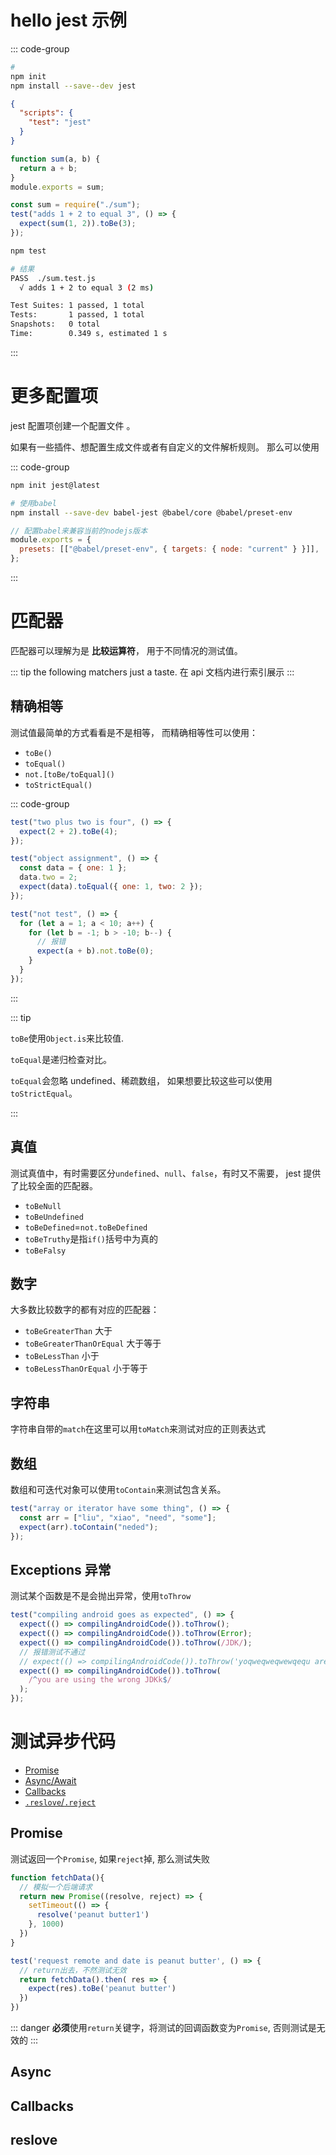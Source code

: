 # hello jest 示例

::: code-group

```bash [npm]
#
npm init
npm install --save--dev jest
```

```json [package.json]
{
  "scripts": {
    "test": "jest"
  }
}
```

```js [sum.js]
function sum(a, b) {
  return a + b;
}
module.exports = sum;
```

```js [sum.test.js]
const sum = require("./sum");
test("adds 1 + 2 to equal 3", () => {
  expect(sum(1, 2)).toBe(3);
});
```

```bash [cmd]
npm test

# 结果
PASS  ./sum.test.js
  √ adds 1 + 2 to equal 3 (2 ms)

Test Suites: 1 passed, 1 total
Tests:       1 passed, 1 total
Snapshots:   0 total
Time:        0.349 s, estimated 1 s
```

:::

# 更多配置项

jest 配置项创建一个配置文件 。

如果有一些插件、想配置生成文件或者有自定义的文件解析规则。 那么可以使用

::: code-group

```bash [npm]
npm init jest@latest

# 使用babel
npm install --save-dev babel-jest @babel/core @babel/preset-env
```

```js [babel.config.js]
// 配置babel来兼容当前的nodejs版本
module.exports = {
  presets: [["@babel/preset-env", { targets: { node: "current" } }]],
};
```

:::

# 匹配器

匹配器可以理解为是 **比较运算符**， 用于不同情况的测试值。

::: tip
the following matchers just a taste. 在 api 文档内进行索引展示
:::

## 精确相等

测试值最简单的方式看看是不是相等， 而精确相等性可以使用：

- `toBe()`
- `toEqual()`
- `not.[toBe/toEqual]()`
- `toStrictEqual()`

::: code-group

```js [toBe.js]
test("two plus two is four", () => {
  expect(2 + 2).toBe(4);
});
```

```js [toEqual.js]
test("object assignment", () => {
  const data = { one: 1 };
  data.two = 2;
  expect(data).toEqual({ one: 1, two: 2 });
});
```

```js [not.js]
test("not test", () => {
  for (let a = 1; a < 10; a++) {
    for (let b = -1; b > -10; b--) {
      // 报错
      expect(a + b).not.toBe(0);
    }
  }
});
```

:::

::: tip

`toBe`使用`Object.is`来比较值.

`toEqual`是递归检查对比。

`toEqual`会忽略 undefined、稀疏数组， 如果想要比较这些可以使用`toStrictEqual`。

:::

## 真值

测试真值中，有时需要区分`undefined`、`null`、`false`，有时又不需要， jest 提供了比较全面的匹配器。

- `toBeNull`
- `toBeUndefined`
- `toBeDefined`=`not.toBeDefined`
- `toBeTruthy`是指`if()`括号中为真的
- `toBeFalsy`

## 数字

大多数比较数字的都有对应的匹配器：

- `toBeGreaterThan` 大于
- `toBeGreaterThanOrEqual` 大于等于
- `toBeLessThan` 小于
- `toBeLessThanOrEqual` 小于等于

## 字符串

字符串自带的`match`在这里可以用`toMatch`来测试对应的正则表达式

## 数组

数组和可迭代对象可以使用`toContain`来测试包含关系。

```js
test("array or iterator have some thing", () => {
  const arr = ["liu", "xiao", "need", "some"];
  expect(arr).toContain("neded");
});
```

## Exceptions 异常

测试某个函数是不是会抛出异常，使用`toThrow`

```js
test("compiling android goes as expected", () => {
  expect(() => compilingAndroidCode()).toThrow();
  expect(() => compilingAndroidCode()).toThrow(Error);
  expect(() => compilingAndroidCode()).toThrow(/JDK/);
  // 报错测试不通过
  // expect(() => compilingAndroidCode()).toThrow('yoqweqweqwewqequ are using the wronwg JDK');
  expect(() => compilingAndroidCode()).toThrow(
    /^you are using the wrong JDKk$/
  );
});
```

# 测试异步代码

- [Promise](#promise)
- [Async/Await](#Async)
- [Callbacks](#Callbacks)
- [`.reslove`/`.reject`](#reslove)

## Promise

测试返回一个`Promise`, 如果`reject`掉, 那么测试失败

```js
function fetchData(){
  // 模拟一个后端请求
  return new Promise((resolve, reject) => {
    setTimeout(() => {
      resolve('peanut butter1')
    }, 1000)
  })
}

test('request remote and date is peanut butter', () => {
  // return出去，不然测试无效
  return fetchData().then( res => {
    expect(res).toBe('peanut butter')
  })
})
```

::: danger
**必须**使用`return`关键字，将测试的回调函数变为`Promise`, 否则测试是无效的
:::

## Async



## Callbacks

## reslove
